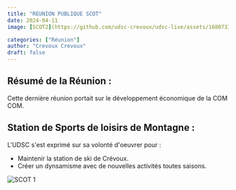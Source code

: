 ```yaml
---
title: "REUNION PUBLIQUE SCOT"
date: 2024-04-11
image: [SCOT2](https://github.com/udsc-crevoux/udsc-live/assets/168073304/3bc71074-237c-4b40-ac1d-883157e9eb82)

categories: ["Réunion"]
author: "Crevoux Crevoux"
draft: false
---
```


## Résumé de la Réunion :
Cette dernière réunion portait sur le développement économique de la COM COM.

## Station de Sports de loisirs de Montagne :

L'UDSC s'est exprimé sur sa volonté d'oeuvrer pour :
- Maintenir la station de ski de Crévoux.
- Créer un dynsamisme avec de nouvelles activités toutes saisons.

![SCOT 1](https://github.com/udsc-crevoux/udsc-live/assets/168073304/75722c58-fb5b-4357-b343-e43fb97f91f5)
